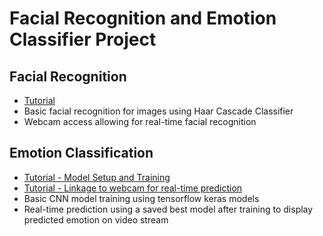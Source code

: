 # Facial Recognition and Emotion Classifier Project

## Facial Recognition
-  [Tutorial](https://www.datacamp.com/tutorial/face-detection-python-opencv)
- Basic facial recognition for images using Haar Cascade Classifier
- Webcam access allowing for real-time facial recognition

## Emotion Classification
- [Tutorial - Model Setup and Training](https://www.youtube.com/watch?v=T3yR9DZT2mQ&ab_channel=WhenMathsMeetCoding)
- [Tutorial - Linkage to webcam for real-time prediction](https://www.youtube.com/watch?v=UHdrxHPRBng&ab_channel=DataMagic%28bySunnyKusawa%29)
- Basic CNN model training using tensorflow keras models
- Real-time prediction using a saved best model after training to display predicted emotion on video stream

